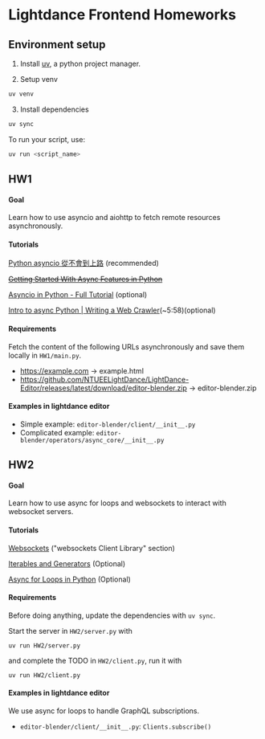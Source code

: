 # Lightdance Frontend Homeworks

## Environment setup

1. Install [uv](https://docs.astral.sh/uv/), a python project manager.

2. Setup venv

```bash
uv venv
```

3. Install dependencies

```bash
uv sync
```

To run your script, use:
```bash
uv run <script_name>
```

## HW1
#### Goal
Learn how to use asyncio and aiohttp to fetch remote resources asynchronously.

#### Tutorials
[Python asyncio 從不會到上路](https://myapollo.com.tw/blog/begin-to-asyncio/) (recommended)

~~[Getting Started With Async Features in Python](https://realpython.com/python-async-features/)~~

[Asyncio in Python - Full Tutorial](https://youtu.be/Qb9s3UiMSTA?si=VDx9KZ7kcWxArxSK) (optional)

[Intro to async Python | Writing a Web Crawler](https://youtu.be/ftmdDlwMwwQ?si=M6CicFzyT14TadTT)(~5:58)(optional)

#### Requirements
Fetch the content of the following URLs asynchronously and save them locally in `HW1/main.py`.
- https://example.com -> example.html
- https://github.com/NTUEELightDance/LightDance-Editor/releases/latest/download/editor-blender.zip -> editor-blender.zip

#### Examples in lightdance editor

- Simple example: `editor-blender/client/__init__.py`
- Complicated example: `editor-blender/operators/async_core/__init__.py`

## HW2
#### Goal
Learn how to use async for loops and websockets to interact with websocket servers.

#### Tutorials
[Websockets](https://superfastpython.com/asyncio-websocket-clients/#websockets_Client_Library) ("websockets Client Library" section)

[Iterables and Generators](https://myapollo.com.tw/blog/python-iterable-iterator-generator/) (Optional)

[Async for Loops in Python](https://youtu.be/dEZKySL3M9c?si=VJC-iKiG2mtWbpww) (Optional)



#### Requirements
Before doing anything, update the dependencies with `uv sync`.

Start the server in `HW2/server.py` with 
```
uv run HW2/server.py
```
and complete the TODO in `HW2/client.py`, run it with 
```
uv run HW2/client.py
```

#### Examples in lightdance editor
We use async for loops to handle GraphQL subscriptions.
- `editor-blender/client/__init__.py`:  `Clients.subscribe()`